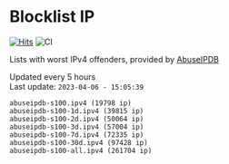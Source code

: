 # Blocklist IP

[![Hits](https://hits.seeyoufarm.com/api/count/incr/badge.svg?url=https%3A%2F%2Fgithub.com%2Fborestad%2Fblocklist-ip%2F&count_bg=%2379C83D&title_bg=%23555555&icon=&icon_color=%23E7E7E7&title=hits&edge_flat=false)](https://hits.seeyoufarm.com)  ![CI](https://img.shields.io/github/workflow/status/borestad/blocklist-ip/CI?style=flat-square)

Lists with worst IPv4 offenders, provided by [AbuseIPDB](https://www.abuseipdb.com/)

<!-- FOOTER-PLACEHOLDER -->
Updated every 5 hours<br>
Last update: `2023-04-06 - 15:05:39`
```
abuseipdb-s100.ipv4 (19798 ip)
abuseipdb-s100-1d.ipv4 (39815 ip)
abuseipdb-s100-2d.ipv4 (50064 ip)
abuseipdb-s100-3d.ipv4 (57004 ip)
abuseipdb-s100-7d.ipv4 (72335 ip)
abuseipdb-s100-30d.ipv4 (97428 ip)
abuseipdb-s100-all.ipv4 (261704 ip)
```
